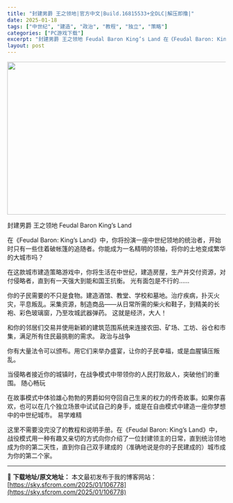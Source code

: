 ```yaml
---
title: "封建男爵 王之领地|官方中文|Build.16815533+全DLC|解压即撸|"
date: 2025-01-18
tags: ["中世纪", "建造", "政治", "教程", "独立", "策略"]
categories: ["PC游戏下载"]
excerpt: "封建男爵 王之领地 Feudal Baron King’s Land 在《Feudal Baron: King’s Land》中，你将扮演一座中世纪领地的统治者，开始时只有一些住着破帐篷的追随者。你能成为一名精明的领袖，将你的土地变成繁华的大城市吗？ 在这款城市建造策略游戏中，你将生活在中世纪，建造&hellip;"
layout: post
---
```


<img class="aligncenter size-full wp-image-106748" src="https://sky.sfcrom.com/wp-content/uploads/2025/01/2025011809391450-1.webp" alt="" width="616" height="353" />

封建男爵 王之领地 Feudal Baron King’s Land

在《Feudal Baron: King’s Land》中，你将扮演一座中世纪领地的统治者，开始时只有一些住着破帐篷的追随者。你能成为一名精明的领袖，将你的土地变成繁华的大城市吗？

在这款城市建造策略游戏中，你将生活在中世纪，建造房屋，生产并交付资源，对付侵略者，直到有一天强大到能和国王抗衡。
光有面包是不行的……

你的子民需要的不只是食物。建造酒馆、教堂、学校和墓地。治疗疾病，扑灭火灾，平息叛乱。采集资源，制造商品——从日常所需的柴火和鞋子，到精美的长袍、彩色玻璃窗，乃至攻城武器弹药。
这就是经济，大人！

和你的邻居们交易并使用新颖的建筑范围系统来连接农田、矿场、工坊、谷仓和市集，满足所有住民最挑剔的需求。
政治与战争

你有大量法令可以颁布。用它们来举办盛宴，让你的子民幸福，或是血腥镇压叛乱。

当侵略者接近你的城镇时，在战争模式中带领你的人民打败敌人，突破他们的重围。
随心畅玩

在故事模式中体验雄心勃勃的男爵如何夺回自己生来的权力的传奇故事。如果你喜欢，也可以在几个独立场景中试试自己的身手，或是在自由模式中建造一座你梦想中的中世纪城市。
易学难精

这里不需要没完没了的教程和说明手册。在《Feudal Baron: King’s Land》中，战役模式用一种有趣又亲切的方式向你介绍了一位封建领主的日常，直到统治领地成为你的第二天性，直到你自己双手建成的（准确地说是你的子民建成的）城市成为你的第二个家。

---
📖 **下载地址/原文地址：** 本文最初发布于我的博客网站：[https://sky.sfcrom.com/2025/01/106778](https://sky.sfcrom.com/2025/01/106778)
